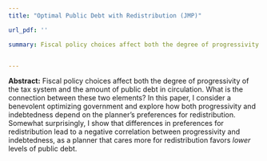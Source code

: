 ```yaml
---
title: "Optimal Public Debt with Redistribution (JMP)"

url_pdf: ''

summary: Fiscal policy choices affect both the degree of progressivity of the tax system and the amount of public debt in circulation. What is the connection between these two elements? In this paper, I consider a benevolent optimizing government and explore how both progressivity and indebtedness depend on the planner’s preferences for redistribution. Somewhat surprisingly, I show that differences in preferences for redistribution lead to a negative correlation between progressivity and indebtedness, as a planner that cares more for redistribution favors _lower_ levels of public debt.


---
```


__Abstract:__ Fiscal policy choices affect both the degree of progressivity of the tax system and the amount of public debt in circulation. What is the connection between these two elements? In this paper, I consider a benevolent optimizing government and explore how both progressivity and indebtedness depend on the planner’s preferences for redistribution. Somewhat surprisingly, I show that differences in preferences for redistribution lead to a negative correlation between progressivity and indebtedness, as a planner that cares more for redistribution favors _lower_ levels of public debt.